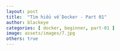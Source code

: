 ```yaml
---
layout: post
title:  "Tìm hiểu về Docker - Part 01"
author: blackeye
categories: [ docker, beginner, part-01 ]
image: assets/images/7.jpg
others: true
---
```


